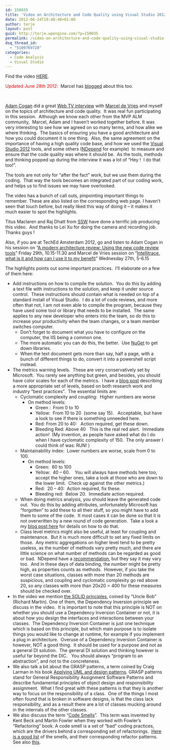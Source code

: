 ```yaml
---
id: 150035
title: 'Video on Architecture and Code Quality using Visual Studio 2012&ndash;interview with Marcel de Vries and Terje Sandstrom by Adam Cogan'
date: 2012-06-24T19:40:48+01:00
author: terje
layout: post
guid: http://terje.wpengine.com/?p=150035
permalink: /video-on-architecture-and-code-quality-using-visual-studio-2012-ndash-interview-with-marcel-de-vries-and-terje-sandstrom-by-adam-cogan/
dsq_thread_id:
  - "5109769720"
categories:
  - Code Analysis
  - Visual Studio
---
```

<p>Find the video <a href="http://tv.ssw.com/1709/important-tips-for-improving-your-architecture-and-code-reviews-with-marcel-de-vries-and-terje-sandstrom" target="_blank"><u>HERE</u></a><strong></strong>.</p>  <p><font color="#ff0000">Updated June 28th 2012:</font>  Marcel has <a href="http://blogs.infosupport.com/how-to-improve-your-code-reviews/" target="_blank"><u>blogged</u></a> about this too.</p>  <p> </p>  <p><a href="http://www.adamcogan.com/" target="_blank"><u>Adam Cogan</u></a> did a great <a href="http://tv.ssw.com/1709/important-tips-for-improving-your-architecture-and-code-reviews-with-marcel-de-vries-and-terje-sandstrom" target="_blank"><u>Web TV interview</u></a> with <a href="http://blogs.infosupport.com/author/marcelv/" target="_blank"><u>Marcel de Vries</u></a> and myself on the topics of architecture and code quality.  It was real fun participating in this session.  Although we know each other from the MVP ALM community,  Marcel, Adam and I haven’t worked together before. It was very interesting to see how we agreed on so many terms, and how alike we where thinking.  The basics of ensuring you have a good architecture and how you could document it is one thing.  Also, the same agreement on the importance of having a high quality code base, and how we used the <a href="http://www.microsoft.com/visualstudio/11/en-us/downloads" target="_blank"><u>Visual Studio 2012</u></a> tools, and some others (<a href="http://www.ndepend.com/" target="_blank"><u>NDepend</u></a> for example)  to measure and ensure that the code quality was where it should be.  As the tools, methods and thinking popped up during the interview it was a lot of “Hey !  I do that too!”.  </p>  <p>The tools are not only for “after the fact” work, but we use them during the coding.  That way the tools becomes an integrated part of our coding work, and helps us to find issues we may have overlooked.  </p>  <p>The video has a bunch of call outs, pinpointing important things to remember. These are also listed on the corresponding web page. I haven’t seen that touch before, but really liked this way of doing it – it makes it much easier to spot the highlights.  </p>  <p>Titus Maclaren and Raj Dhatt from <a href="http://www.ssw.com.au/" target="_blank"><u>SSW</u></a> have done a terrific job producing this video.  And thanks to Lei Xu for doing the camera and recording job.  Thanks guys !</p>  <p>Also, if you are at TechEd Amsterdam 2012, go and listen to Adam Cogan in his session on “<a href="http://europe.msteched.com/Sessions/Track/Developer-Tools-Languages-and-Frameworks" target="_blank"><u>A modern architecture review: Using the new code review tools</u></a>” Friday 29th, 10.15-11.30 and Marcel de Vries session on “<a href="http://europe.msteched.com/Sessions/Track/Developer-Tools-Languages-and-Frameworks?page=2" target="_blank"><u>Intellitrace, what is it and how can I use it to my benefit</u></a>” Wednesday 27th, 5-6.15</p>  <p>The highlights points out some important practices.  I’ll elaborate on a few of them here:</p>  <ul>   <li>Add instructions on how to compile the solution.  You do this by adding a text file with instructions to the solution, and keep it under source control.  These instructions should contain what is needed on top of a standard install of Visual Studio.  I do a lot of code reviews, and more often that not, I am not even able to compile the program, because they have used some tool or library that needs to be installed.  The same applies to any new developer who enters into the team, so do this to increase your productivity when the team changes, or a team member switches computer.      <ul>       <li>Don’t forget to document what you have to configure on the computer, the IIS being a common one. </li>        <li>The more automatic you can do this, the better.  Use <a href="http://visualstudiogallery.msdn.microsoft.com/27077b70-9dad-4c64-adcf-c7cf6bc9970c" target="_blank"><u>NuGet</u></a> to get down libraries. </li>        <li>When the text document gets more than say, half a page, with a bunch of different things to do, convert it into a powershell script instead.  </li>     </ul>   </li>    <li>The metrics warning levels.  These are very conservatively set by Microsoft.  You rarely see anything but green, and besides, you should have color scales for each of the metrics.  I have a <a href="http://geekswithblogs.net/terje/archive/2008/11/25/code-metrics---suggestions-for-appropriate-limits.aspx" target="_blank"><u>blog post</u></a> describing a more appropriate set of levels, based on both research work and industry “best practices”.  The essential limits are:       <ul>       <li>Cyclomatic complexity and coupling:  Higher numbers are worse          <ul>           <li>On method levels:              <ul>               <li>Green :  From 0 to 10 </li>                <li>Yellow:  From 10 to 20  (some say 15).   Acceptable, but have a look to see if there is something unneeded here. </li>                <li>Red: From 20 to 40:   Action required, get these down. </li>                <li>Bleeding Red: Above 40   This is the real red alert.  Immediate action!  (My invention, as people have asked what do I do when I have cyclomatic complexity of 150.  The only answer I could think of was: RUN! ) </li>             </ul>           </li>         </ul>       </li>        <li>Maintainability index:  Lower numbers are worse, scale from 0 to 100.          <ul>           <li>On method levels:              <ul>               <li>Green:  60 to 100 </li>                <li>Yellow:  40 – 60.    You will always have methods here too, accept the higher ones, take a look at those who are down to the lower limit.  Check up against the other metrics.) </li>                <li>Red:  20 – 40:  Action required, fix these. </li>                <li>Bleeding red:  Below 20.  Immediate action required. </li>             </ul>           </li>         </ul>       </li>        <li>When doing metrics analysis, you should leave the generated code out.  You do this by adding attributes, unfortunately Microsoft has “forgotten” to add these to all their stuff, so you might have to add them to some of the code.  It most cases it can be done so that it is not overwritten by a new round of code generation.  Take a look a my <a href="http://geekswithblogs.net/terje/archive/2008/11/10/hiding-generated-code-from-code-analysis-metrics-and-test-coverage.aspx" target="_blank"><u>blog post here</u></a> for details on how to do that. </li>        <li>Class level metrics might also be useful, at least for coupling and maintenance.  But it is much more difficult to set any fixed limits on those.  Any metric aggregations on higher level tend to be pretty useless, as the number of methods vary pretty much, and there are little science on what number of methods can be regarded as good or bad.  NDepend have a <a href="http://www.ndepend.com/Metrics.aspx#NbMethods" target="_blank"><u>recommendation</u></a>, but they say it may vary too.  And in these days of data binding, the number might be pretty high, as properties counts as methods.  However, if you take the worst case situations, classes with more than 20 methods are suspicious, and coupling and cyclomatic complexity go red above 20, so any classes with more than 20x20 = 400 for these measures should be checked over. </li>     </ul>   </li>    <li>In the video we mention <a href="http://www.butunclebob.com/ArticleS.UncleBob.PrinciplesOfOod" target="_blank"><u>the SOLID principles</u></a><u>,</u> coined by “Uncle Bob” (Richard Martin). One of them, the Dependency Inversion principle we discuss in the video.  It is important to note that this principle is NOT on whether you should use a Dependency Inversion Container or not, it is about how you design the interfaces and interactions between your classes.  The Dependency Inversion Container is just one technique which is based on this principle, but which main purpose is to isolate things you would like to change at runtime, for example if you implement a plug in architecture.  Overuse of a Dependency Inversion Container is however, NOT a good thing.  It should be used for a purpose and not as a general DI solution.  The general DI solution and thinking however is useful far beyond the DIC.   You should always “program to an abstraction”, and not to the concreteness.  </li>    <li>We also talk a bit about the GRASP patterns, a term coined by Craig Larman in his book <a href="http://www.objectsbydesign.com/books/applying_uml.html" target="_blank"><u>Applying UML and design patterns</u></a>. GRASP patterns stand for General Responsibility Assignment Software Patterns and describe fundamental principles of object design and responsibility assignment.  What I find great with these patterns is that they is another way to focus on the responsibility of a class.  One of the things I most often found that is broken in software designs, is that the class lack responsibility, and as a result there are a lot of classes mucking around in the internals of the other classes.  </li>    <li>We also discuss the term “<a href="http://martinfowler.com/bliki/CodeSmell.html" target="_blank"><u>Code Smells</u></a>”.  This term was invented by Kent Beck and Martin Fowler when they worked with Fowler’s “Refactoring” book. A code smell is a set of “bad” coding practices, which are the drivers behind a corresponding set of refactorings.  <a href="http://sourcemaking.com/refactoring/bad-smells-in-code" target="_blank"><u>Here is a good list</u></a> of the smells, and their corresponding refactor patterns. See also <a href="http://www.codinghorror.com/blog/2006/05/code-smells.html" target="_blank"><u>this</u></a>. </li> </ul>